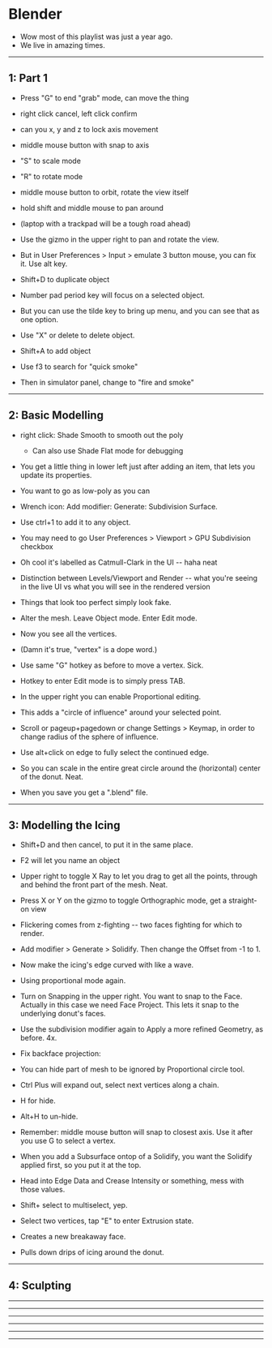 # Blender

- Wow most of this playlist was just a year ago.
- We live in amazing times.

---

## 1: Part 1

- Press "G" to end "grab" mode, can move the thing
- right click cancel, left click confirm
- can you x, y and z to lock axis movement
- middle mouse button with snap to axis
- "S" to scale mode
- "R" to rotate mode

- middle mouse button to orbit, rotate the view itself
- hold shift and middle mouse to pan around
- (laptop with a trackpad will be a tough road ahead)
- Use the gizmo in the upper right to pan and rotate the view.
- But in User Preferences > Input > emulate 3 button mouse, you can fix it. Use alt key.

- Shift+D to duplicate object
- Number pad period key will focus on a selected object.
- But you can use the tilde key to bring up menu, and you can see that as one option.
- Use "X" or delete to delete object.

- Shift+A to add object
- Use f3 to search for "quick smoke"
- Then in simulator panel, change to "fire and smoke"

---

## 2: Basic Modelling

- right click: Shade Smooth to smooth out the poly
  - Can also use Shade Flat mode for debugging
- You get a little thing in lower left just after adding an item, that lets you update its properties.
- You want to go as low-poly as you can

- Wrench icon: Add modifier: Generate: Subdivision Surface.
- Use ctrl+1 to add it to any object.
- You may need to go User Preferences > Viewport > GPU Subdivision checkbox
- Oh cool it's labelled as Catmull-Clark in the UI -- haha neat
- Distinction between Levels/Viewport and Render -- what you're seeing in the live UI vs what you will see in the rendered version

- Things that look too perfect simply look fake.
- Alter the mesh. Leave Object mode. Enter Edit mode.
- Now you see all the vertices.
- (Damn it's true, "vertex" is a dope word.)
- Use same "G" hotkey as before to move a vertex. Sick.
- Hotkey to enter Edit mode is to simply press TAB.

- In the upper right you can enable Proportional editing.
- This adds a "circle of influence" around your selected point.
- Scroll or pageup+pagedown or change Settings > Keymap, in order to change radius of the sphere of influence.

- Use alt+click on edge to fully select the continued edge.
- So you can scale in the entire great circle around the (horizontal) center of the donut. Neat.

- When you save you get a ".blend" file.

---

## 3: Modelling the Icing

- Shift+D and then cancel, to put it in the same place.
- F2 will let you name an object
- Upper right to toggle X Ray to let you drag to get all the points, through and behind the front part of the mesh. Neat.
- Press X or Y on the gizmo to toggle Orthographic mode, get a straight-on view
- Flickering comes from z-fighting -- two faces fighting for which to render.
- Add modifier > Generate > Solidify. Then change the Offset from -1 to 1.

- Now make the icing's edge curved with like a wave.
- Using proportional mode again.
- Turn on Snapping in the upper right. You want to snap to the Face. Actually in this case we need Face Project. This lets it snap to the underlying donut's faces.
- Use the subdivision modifier again to Apply a more refined Geometry, as before. 4x.

- Fix backface projection:
- You can hide part of mesh to be ignored by Proportional circle tool.
- Ctrl Plus will expand out, select next vertices along a chain.
- H for hide.
- Alt+H to un-hide.
- Remember: middle mouse button will snap to closest axis. Use it after you use G to select a vertex.

- When you add a Subsurface ontop of a Solidify, you want the Solidify applied first, so you put it at the top.

- Head into Edge Data and Crease Intensity or something, mess with those values.

- Shift+ select to multiselect, yep.
- Select two vertices, tap "E" to enter Extrusion state.
- Creates a new breakaway face.
- Pulls down drips of icing around the donut.

---

## 4: Sculpting

---

---

---

---

---

---
